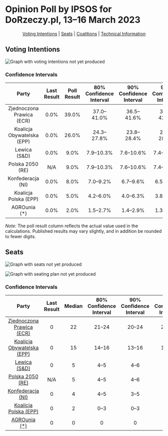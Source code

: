 # Opinion Poll by IPSOS for DoRzeczy.pl, 13–16 March 2023

<p align="center"><a href="#voting-intentions">Voting Intentions</a> | <a href="#seats">Seats</a> | <a href="#coalitions">Coalitions</a> | <a href="#technical-information">Technical Information</a></p>

## Voting Intentions

![Graph with voting intentions not yet produced](2023-03-16-IPSOS.png "Voting Intentions")

### Confidence Intervals

| Party | Last Result | Poll Result | 80% Confidence Interval | 90% Confidence Interval | 95% Confidence Interval | 99% Confidence Interval |
|:-----:|:-----------:|:-----------:|:-----------------------:|:-----------------------:|:-----------------------:|:-----------------------:|
| Zjednoczona Prawica (ECR) | 0.0% | 39.0% | 37.0–41.0% |36.5–41.6% |36.0–42.1% |35.1–43.0% |
| Koalicja Obywatelska (EPP) | 0.0% | 26.0% | 24.3–27.8% |23.8–28.4% |23.4–28.8% |22.6–29.7% |
| Lewica (S&D) | 0.0% | 9.0% | 7.9–10.3% |7.6–10.6% |7.4–10.9% |6.9–11.6% |
| Polska 2050 (RE) | N/A | 9.0% | 7.9–10.3% |7.6–10.6% |7.4–10.9% |6.9–11.6% |
| Konfederacja (NI) | 0.0% | 8.0% | 7.0–9.2% |6.7–9.6% |6.5–9.9% |6.0–10.5% |
| Koalicja Polska (EPP) | 0.0% | 5.0% | 4.2–6.0% |4.0–6.3% |3.8–6.5% |3.5–7.1% |
| AGROunia (*) | 0.0% | 2.0% | 1.5–2.7% |1.4–2.9% |1.3–3.1% |1.1–3.4% |

*Note:* The poll result column reflects the actual value used in the calculations. Published results may vary slightly, and in addition be rounded to fewer digits.

## Seats

![Graph with seats not yet produced](2023-03-16-IPSOS-seats.png "Seats")

![Graph with seating plan not yet produced](2023-03-16-IPSOS-seating-plan.png "Seating Plan")

### Confidence Intervals

| Party | Last Result | Median | 80% Confidence Interval | 90% Confidence Interval | 95% Confidence Interval | 99% Confidence Interval |
|:-----:|:-----------:|:------:|:-----------------------:|:-----------------------:|:-----------------------:|:-----------------------:|
| <a href="#zjednoczona-prawica-(ecr)">Zjednoczona Prawica (ECR)</a> | 0 | 22 | 21–24 |20–24 |20–24 |19–25 |
| <a href="#koalicja-obywatelska-(epp)">Koalicja Obywatelska (EPP)</a> | 0 | 15 | 14–16 |13–16 |13–16 |12–17 |
| <a href="#lewica-(s&d)">Lewica (S&D)</a> | 0 | 5 | 4–5 |4–6 |4–6 |3–6 |
| <a href="#polska-2050-(re)">Polska 2050 (RE)</a> | N/A | 5 | 4–5 |4–6 |4–6 |3–6 |
| <a href="#konfederacja-(ni)">Konfederacja (NI)</a> | 0 | 4 | 4–5 |3–5 |3–5 |3–6 |
| <a href="#koalicja-polska-(epp)">Koalicja Polska (EPP)</a> | 0 | 2 | 0–3 |0–3 |0–3 |0–4 |
| <a href="#agrounia-(*)">AGROunia (*)</a> | 0 | 0 | 0 |0 |0 |0 |

